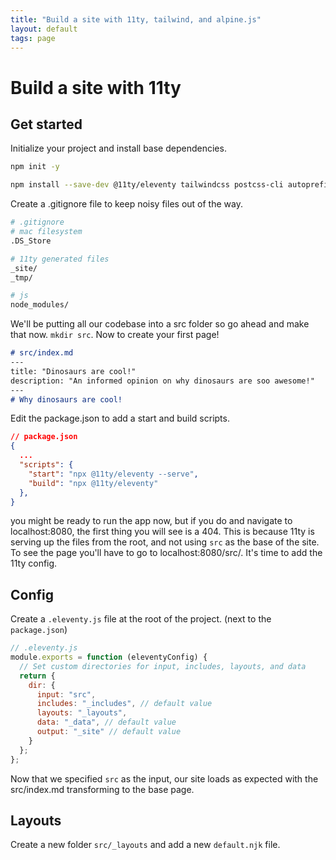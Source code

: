 ```yaml
---
title: "Build a site with 11ty, tailwind, and alpine.js"
layout: default
tags: page
---
```


# Build a site with 11ty

## Get started

Initialize your project and install base dependencies.

```sh
npm init -y

npm install --save-dev @11ty/eleventy tailwindcss postcss-cli autoprefixer
```

Create a .gitignore file to keep noisy files out of the way.

```sh
# .gitignore
# mac filesystem  
.DS_Store

# 11ty generated files
_site/
_tmp/

# js
node_modules/
```

We'll be putting all our codebase into a src folder so go ahead and make that now. `mkdir src`.
Now to create your first page!

```md
# src/index.md
---
title: "Dinosaurs are cool!"
description: "An informed opinion on why dinosaurs are soo awesome!"
---
# Why dinosaurs are cool!
```

Edit the package.json to add a start and build scripts.

```json
// package.json
{
  ...
  "scripts": {
    "start": "npx @11ty/eleventy --serve",
    "build": "npx @11ty/eleventy"
  },
}
```

you might be ready to run the app now, but if you do and navigate to localhost:8080, the first thing you will see is a 404. This is because 11ty is serving up the files from the root, and not using `src` as the base of the site.  To see the page you'll have to go to localhost:8080/src/. It's time to add the 11ty config.

## Config

Create a `.eleventy.js` file at the root of the project. (next to the `package.json`)

```js
// .eleventy.js
module.exports = function (eleventyConfig) {
  // Set custom directories for input, includes, layouts, and data
  return {
    dir: {
      input: "src",
      includes: "_includes", // default value
      layouts: "_layouts",
      data: "_data", // default value
      output: "_site" // default value
    }
  };
};
```

Now that we specified `src` as the input, our site loads as expected with the src/index.md transforming to the base page.

## Layouts

Create a new folder `src/_layouts` and add a new `default.njk` file.

